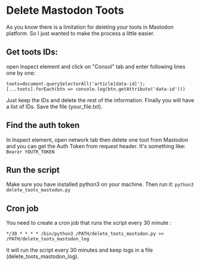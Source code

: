 # Delete Mastodon Toots
As you know there is a limitation for deleting your toots in Mastodon platform. So I just wanted to make the process a little easier. 

## Get toots IDs:
open Inspect element and click on "Consol" tab and enter following lines one by one:
```
toots=document.querySelectorAll('article[data-id]');
[...toots].forEach(btn => console.log(btn.getAttribute('data-id')))
```

Just keep the IDs and delete the rest of the information. Finally you will have a list of IDs. Save the file (your_file.txt).

## Find the auth token
In Inspect element, open network tab then delete one toot from Mastodon and you can get the Auth Token from request header. It's something like: `Bearer YOUTR_TOKEN`

## Run the script
Make sure you have installed python3 on your machine. Then run it: `python3 delete_toots_mastodon.py`

## Cron job
You need to create a cron job that runs the script every 30 minute :
```
*/30 * * * * /bin/python3 /PATH/delete_toots_mastodon.py >> /PATH/delete_toots_mastodon_log
```

It will run the script every 30 minutes and keep logs in a file (delete_toots_mastodon_log).
